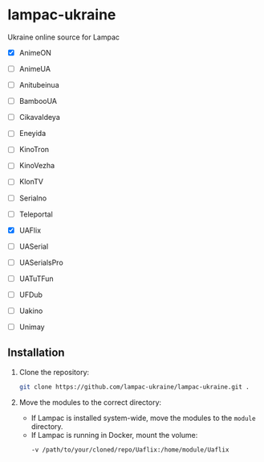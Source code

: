 # lampac-ukraine
Ukraine online source for Lampac


- [x] AnimeON
- [ ] AnimeUA
- [ ] Anitubeinua
- [ ] BambooUA
- [ ] CikavaIdeya
- [ ] Eneyida
- [ ] KinoTron
- [ ] KinoVezha
- [ ] KlonTV
- [ ] Serialno
- [ ] Teleportal
- [x] UAFlix
- [ ] UASerial
- [ ] UASerialsPro
- [ ] UATuTFun
- [ ] UFDub
- [ ] Uakino
- [ ] Unimay


## Installation

1. Clone the repository:
   ```bash
   git clone https://github.com/lampac-ukraine/lampac-ukraine.git .
   ```

2. Move the modules to the correct directory:
   - If Lampac is installed system-wide, move the modules to the `module` directory.
   - If Lampac is running in Docker, mount the volume:
     ```bash
     -v /path/to/your/cloned/repo/Uaflix:/home/module/Uaflix
     ```
